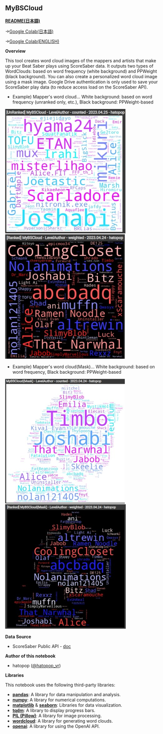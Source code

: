 ## MyBSCloud

<b>[README(日本語)](README.md)</b>

->[Google Colab(日本語)](https://colab.research.google.com/github/hatopopvr/MyBSCloud/blob/main/MyBSCloud.ipynb)  

->[Google Colab(ENGLISH)](https://colab.research.google.com/github/hatopopvr/MyBSCloud/blob/main/MyBSCloud_En.ipynb)

<b>Overview</b>

This tool creates word cloud images of the mappers and artists that make up your Beat Saber plays using ScoreSaber data. It outputs two types of WordClouds: based on word frequency (white background) and PPWeight (black background). You can also create a personalized word cloud image using a mask image. Google Drive authentication is only used to save your ScoreSaber play data (to reduce access load on the ScoreSaber API).

- Example) Mapper's word cloud… White background: based on word frequency (unranked only, etc.), Black background: PPWeight-based

![wordcloud](images/img_006.jpg) ![wordcloud](images/img_002.jpg)

- Example) Mapper's word cloud(Mask)… White background: based on word frequency, Black background: PPWeight-based

![wordcloud](images/img_003.jpg) ![wordcloud](images/img_004.jpg)

<b>Data Source</b>

- ScoreSaber Public API - [doc](https://docs.scoresaber.com/)

<b>Author of this notebook</b>

- hatopop ([@hatopop\_vr](https://twitter.com/hatopop_vr))

<b>Libraries</b>

This notebook uses the following third-party libraries:

- [**pandas**](https://pandas.pydata.org/): A library for data manipulation and analysis.
- [**numpy**](https://numpy.org/): A library for numerical computations.
- [**matplotlib**](https://matplotlib.org/) & [**seaborn**](https://seaborn.pydata.org/): Libraries for data visualization.
- [**tqdm**](https://tqdm.github.io/): A library to display progress bars.
- [**PIL (Pillow)**](https://pillow.readthedocs.io/en/stable/): A library for image processing.
- [**wordcloud**](https://amueller.github.io/word_cloud/): A library for generating word clouds.
- [**openai**](https://github.com/openai/openai): A library for using the OpenAI API.

